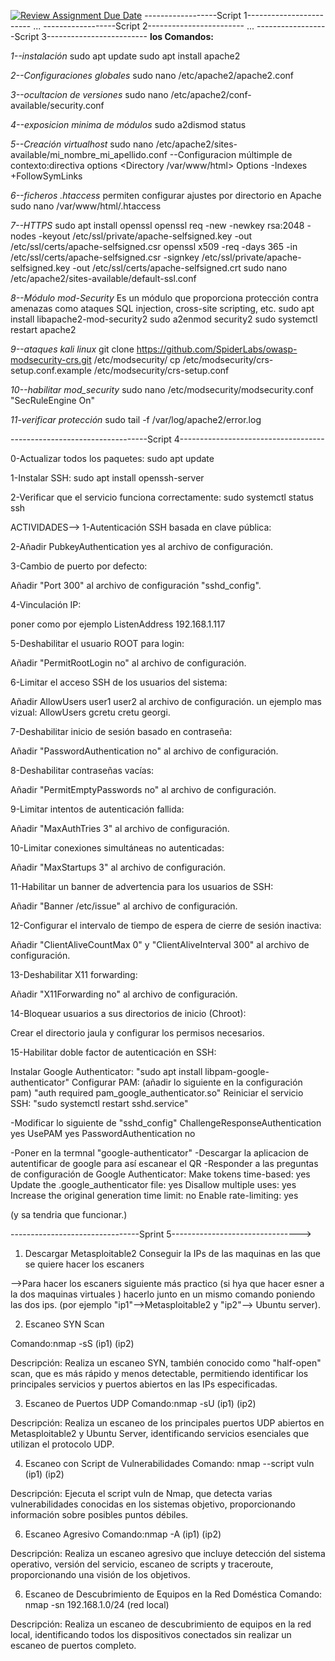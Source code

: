 [![Review Assignment Due Date](https://classroom.github.com/assets/deadline-readme-button-22041afd0340ce965d47ae6ef1cefeee28c7c493a6346c4f15d667ab976d596c.svg)](https://classroom.github.com/a/A04QAW6X)
------------------Script 1------------------------
...
------------------Script 2------------------------
...
------------------Script 3-------------------------
**los Comandos:**

*1--instalación*
sudo apt update
sudo apt install apache2

*2--Configuraciones globales*
sudo nano /etc/apache2/apache2.conf

*3--ocultacion de versiones*
sudo nano /etc/apache2/conf-available/security.conf

*4--exposicion minima de módulos*
sudo a2dismod status

*5--Creación virtualhost*
sudo nano /etc/apache2/sites-available/mi_nombre_mi_apellido.conf
--Configuracion múltimple de contexto:directiva options
<Directory /var/www/html>
    Options -Indexes +FollowSymLinks
</Directory>

*6--ficheros .htaccess*
permiten configurar ajustes por directorio en Apache
sudo nano /var/www/html/.htaccess

*7--HTTPS*
sudo apt install openssl
openssl req -new -newkey rsa:2048 -nodes -keyout /etc/ssl/private/apache-selfsigned.key -out /etc/ssl/certs/apache-selfsigned.csr
openssl x509 -req -days 365 -in /etc/ssl/certs/apache-selfsigned.csr -signkey /etc/ssl/private/apache-selfsigned.key -out /etc/ssl/certs/apache-selfsigned.crt
sudo nano /etc/apache2/sites-available/default-ssl.conf

*8--Módulo mod-Security*
Es un módulo que proporciona protección contra amenazas como ataques SQL injection, cross-site scripting, etc.
sudo apt install libapache2-mod-security2
sudo a2enmod security2
sudo systemctl restart apache2

*9--ataques kali linux*
git clone https://github.com/SpiderLabs/owasp-modsecurity-crs.git /etc/modsecurity/
cp /etc/modsecurity/crs-setup.conf.example /etc/modsecurity/crs-setup.conf

*10--habilitar mod_security*
sudo nano /etc/modsecurity/modsecurity.conf
"SecRuleEngine On"

*11-verificar protección* 
sudo tail -f /var/log/apache2/error.log

----------------------------------Script 4------------------------------------

0-Actualizar todos los paquetes:
sudo apt update

1-Instalar SSH:
sudo apt install openssh-server

2-Verificar que el servicio funciona correctamente:
sudo systemctl status ssh

ACTIVIDADES-->
1-Autenticación SSH basada en clave pública:

2-Añadir PubkeyAuthentication yes al archivo de configuración.

3-Cambio de puerto por defecto:

Añadir "Port 300" al archivo de configuración "sshd_config".

4-Vinculación IP:

poner como por ejemplo ListenAddress 192.168.1.117

5-Deshabilitar el usuario ROOT para login:

Añadir "PermitRootLogin no" al archivo de configuración.

6-Limitar el acceso SSH de los usuarios del sistema:

Añadir AllowUsers user1 user2 al archivo de configuración.
un ejemplo mas vizual: AllowUsers gcretu cretu georgi.

7-Deshabilitar inicio de sesión basado en contraseña:

Añadir "PasswordAuthentication no" al archivo de configuración.

8-Deshabilitar contraseñas vacías:

Añadir "PermitEmptyPasswords no" al archivo de configuración.

9-Limitar intentos de autenticación fallida:

Añadir "MaxAuthTries 3" al archivo de configuración.

10-Limitar conexiones simultáneas no autenticadas:

Añadir "MaxStartups 3" al archivo de configuración.

11-Habilitar un banner de advertencia para los usuarios de SSH:

Añadir "Banner /etc/issue" al archivo de configuración.

12-Configurar el intervalo de tiempo de espera de cierre de sesión inactiva:

Añadir "ClientAliveCountMax 0" y "ClientAliveInterval 300" al archivo de configuración.

13-Deshabilitar X11 forwarding:

Añadir "X11Forwarding no" al archivo de configuración.

14-Bloquear usuarios a sus directorios de inicio (Chroot):

Crear el directorio jaula y configurar los permisos necesarios.

15-Habilitar doble factor de autenticación en SSH:

Instalar Google Authenticator:
"sudo apt install libpam-google-authenticator"
Configurar PAM: (añadir lo siguiente en la configuración pam)
"auth required pam_google_authenticator.so"
Reiniciar el servicio SSH:
"sudo systemctl restart sshd.service"

-Modificar lo siguiente de "sshd_config"
ChallengeResponseAuthentication yes
UsePAM yes
PasswordAuthentication no

-Poner en la termnal "google-authenticator"
-Descargar la aplicacion de autentificar de google para así escanear el QR 
-Responder a las preguntas de configuración de Google Authenticator:
Make tokens time-based: yes
Update the .google_authenticator file: yes
Disallow multiple uses: yes
Increase the original generation time limit: no
Enable rate-limiting: yes

(y sa tendria que funcionar.)

--------------------------------Sprint 5-------------------------------->
1. Descargar Metasploitable2
Conseguir la IPs de las maquinas en las que se quiere hacer los escaners

-->Para hacer los escaners siguiente más practico (si hya que hacer esner a la dos maquinas virtuales ) hacerlo junto en un mismo comando poniendo las dos ips. (por ejemplo "ip1"-->Metasploitable2 y "ip2"--> Ubuntu server). 

2. Escaneo SYN Scan
   
Comando:nmap -sS (ip1) (ip2)

Descripción: Realiza un escaneo SYN, también conocido como "half-open" scan, que es más rápido y menos detectable, permitiendo identificar los principales servicios y puertos abiertos en las IPs especificadas.

3. Escaneo de Puertos UDP
Comando:nmap -sU (ip1) (ip2)

Descripción: Realiza un escaneo de los principales puertos UDP abiertos en Metasploitable2 y Ubuntu Server, identificando servicios esenciales que utilizan el protocolo UDP.

4. Escaneo con Script de Vulnerabilidades
Comando:
nmap --script vuln (ip1) (ip2)

Descripción: Ejecuta el script vuln de Nmap, que detecta varias vulnerabilidades conocidas en los sistemas objetivo, proporcionando información sobre posibles puntos débiles.

6. Escaneo Agresivo
Comando:nmap -A (ip1) (ip2)

Descripción: Realiza un escaneo agresivo que incluye detección del sistema operativo, versión del servicio, escaneo de scripts y traceroute, proporcionando una visión de los objetivos.

6. Escaneo de Descubrimiento de Equipos en la Red Doméstica
Comando: nmap -sn 192.168.1.0/24 (red local)

Descripción: Realiza un escaneo de descubrimiento de equipos en la red local, identificando todos los dispositivos conectados sin realizar un escaneo de puertos completo.

